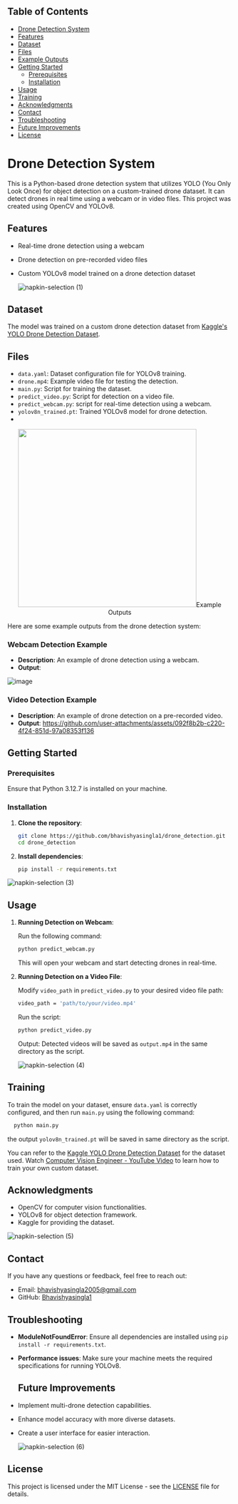 ## Table of Contents
- [Drone Detection System](#drone-detection-system)
- [Features](#features)
- [Dataset](#dataset)
- [Files](#files)
- [Example Outputs](#example-outputs)
- [Getting Started](#getting-started)
  - [Prerequisites](#prerequisites)
  - [Installation](#installation)
- [Usage](#usage)
- [Training](#training)
- [Acknowledgments](#acknowledgments)
- [Contact](#contact)
- [Troubleshooting](#troubleshooting)
- [Future Improvements](#future-improvements)
- [License](#license)

# Drone Detection System

This is a Python-based drone detection system that utilizes YOLO (You Only Look Once) for object detection on a custom-trained drone dataset. It can detect drones in real time using a webcam or in video files. This project was created using OpenCV and YOLOv8.

## Features

- Real-time drone detection using a webcam
- Drone detection on pre-recorded video files
- Custom YOLOv8 model trained on a drone detection dataset

  ![napkin-selection (1)](https://github.com/user-attachments/assets/72bac339-df54-4872-8bc8-6932aa62ba70)


## Dataset

The model was trained on a custom drone detection dataset from [Kaggle's YOLO Drone Detection Dataset](https://www.kaggle.com/datasets/muki2003/yolo-drone-detection-dataset).

## Files

- `data.yaml`: Dataset configuration file for YOLOv8 training.
- `drone.mp4`: Example video file for testing the detection.
- `main.py`: Script for training the dataset.
- `predict_video.py`: Script for detection on a video file.
- `predict_webcam.py`: script for real-time detection using a webcam.
- `yolov8n_trained.pt`: Trained YOLOv8 model for drone detection.
- 
<p align = "center">
<img src = "https://github.com/user-attachments/assets/bb4f07bb-5c28-49d6-af62-8d1ec5c90f31" width = "400" height = "400"  

## Example Outputs
Here are some example outputs from the drone detection system:

### Webcam Detection Example
- **Description**: An example of drone detection using a webcam.
- **Output**:
  
![image](https://github.com/user-attachments/assets/b811b517-448b-4e8a-8e20-19db9e5de319)

### Video Detection Example
- **Description**: An example of drone detection on a pre-recorded video.
- **Output**:
https://github.com/user-attachments/assets/092f8b2b-c220-4f24-851d-97a08353f136

## Getting Started

### Prerequisites
Ensure that Python 3.12.7 is installed on your machine.

### Installation

1. **Clone the repository**:
   ```bash
   git clone https://github.com/bhavishyasingla1/drone_detection.git
   cd drone_detection
   ```
2. **Install dependencies**:
      ```bash
      pip install -r requirements.txt
      ```

![napkin-selection (3)](https://github.com/user-attachments/assets/178d5a75-e9b8-441b-98b8-ae6893f52a9a)

      
## Usage

1. **Running Detection on Webcam**:

   Run the following command:
   ```bash
   python predict_webcam.py
   ```
   This will open your webcam and start detecting drones in real-time.

3. **Running Detection on a Video File**:

   Modify `video_path` in `predict_video.py` to your desired video file path:
   ```bash
   video_path = 'path/to/your/video.mp4'
   ```
  
   Run the script:
    ```bash
   python predict_video.py
   ```
   Output: Detected videos will be saved as `output.mp4` in the same directory as the script.

   ![napkin-selection (4)](https://github.com/user-attachments/assets/3a688d39-1440-443e-aa56-edb45037cb32)


## Training
To train the model on your dataset, ensure `data.yaml` is correctly configured, and then run `main.py` using the following command:

 ```bash
   python main.py
   ```
the output `yolov8n_trained.pt` will be saved in same directory as the script.

You can refer to the [Kaggle YOLO Drone Detection Dataset](https://www.kaggle.com/datasets/muki2003/yolo-drone-detection-dataset) for the dataset used. Watch [Computer Vision Engineer - YouTube Video](https://www.youtube.com/watch?v=m9fH9OWn8YM) to learn how to train your own custom dataset.

## Acknowledgments
- OpenCV for computer vision functionalities.
- YOLOv8 for object detection framework.
- Kaggle for providing the dataset.

![napkin-selection (5)](https://github.com/user-attachments/assets/8929079c-b638-49d3-9a7f-ac6c35e675b5)


## Contact
If you have any questions or feedback, feel free to reach out:
- Email: [bhavishyasingla2005@gmail.com](mailto:bhavishyasingla2005@gmail.com)
- GitHub: [Bhavishyasingla1](https://github.com/bhavishyasingla1)

## Troubleshooting
- **ModuleNotFoundError**: Ensure all dependencies are installed using `pip install -r requirements.txt`.
- **Performance issues**: Make sure your machine meets the required specifications for running YOLOv8.

  ## Future Improvements
- Implement multi-drone detection capabilities.
- Enhance model accuracy with more diverse datasets.
- Create a user interface for easier interaction.

  ![napkin-selection (6)](https://github.com/user-attachments/assets/41b79c2a-8d7d-488e-aa08-bd89195e90e4)


## License
This project is licensed under the MIT License - see the [LICENSE](LICENSE) file for details.














   


